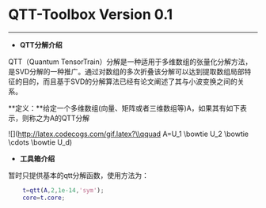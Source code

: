 ﻿# QTT-Toolbox  Version 0.1



-----

 - **QTT分解介绍**

 QTT（Quantum TensorTrain）分解是一种适用于多维数组的张量化分解方法，是SVD分解的一种推广。通过对数组的多次折叠该分解可以达到提取数组局部特征的目的，而且基于SVD的分解算法已经有论文阐述了其与小波变换之间的关系。

**定义：**给定一个多维数组(向量、矩阵或者三维数组等)A，如果其有如下表示，则称之为A的QTT分解

   ![](http://latex.codecogs.com/gif.latex?\\qquad A=U_1 \\bowtie U_2 \\bowtie \\cdots \\bowtie U_d)

- **工具箱介绍**

暂时只提供基本的qtt分解函数，使用方法为：

```MATLAB
    t=qtt(A,2,1e-14,'sym');
	core=t.core;
```
